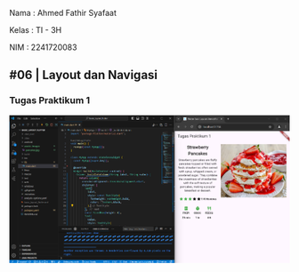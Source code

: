 Nama    : Ahmed Fathir Syafaat

Kelas   : TI - 3H

NIM     : 2241720083

## #06 | Layout dan Navigasi

### Tugas Praktikum 1

![alt text](assets/images/tugas.png)